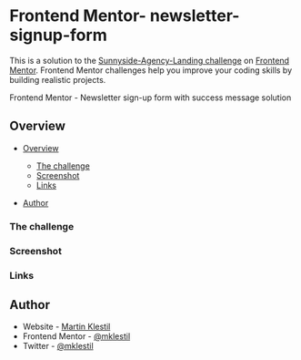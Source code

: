 # Frontend Mentor- newsletter-signup-form
This is a solution to the [Sunnyside-Agency-Landing challenge]([https://www.frontendmentor.io/challenges/sunnyside-agency-landing-page-7yVs3B6ef](https://www.frontendmentor.io/challenges/newsletter-signup-form-with-success-message-3FC1AZbNrv/hub)) on [Frontend Mentor](https://www.frontendmentor.io/). Frontend Mentor challenges help you improve your coding skills by building realistic projects.

Frontend Mentor - Newsletter sign-up form with success message solution

## Overview

- [Overview](#overview)
  - [The challenge](#the-challenge)
  - [Screenshot](#screenshot)
  - [Links](#links)

- [Author](#author)

### The challenge
  

### Screenshot



### Links



## Author

- Website - [Martin Klestil](https://github.com/mklestil)
- Frontend Mentor - [@mklestil](https://www.frontendmentor.io/profile/mklestil)
- Twitter - [@mklestil](https://twitter.com/MKlestil)

